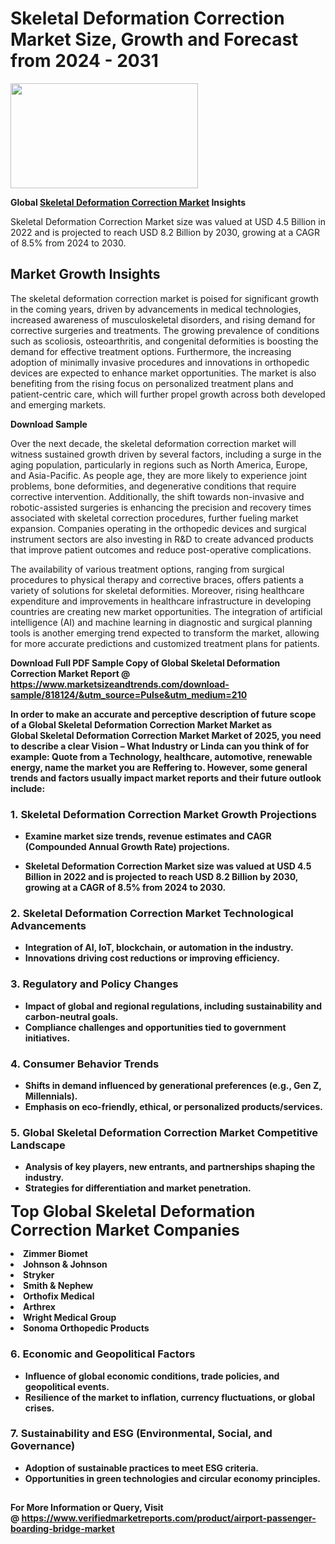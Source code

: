 <H1>Skeletal Deformation Correction Market Size, Growth and Forecast from 2024 - 2031</H1><img class="aligncenter size-medium wp-image-584254" src="https://thirdeyenews.in/wp-content/uploads/2024/09/Global-Market-Research-300x168.jpeg" alt="" width="300" height="168" /><p><strong>Global&nbsp;<a href="https://www.marketsizeandtrends.com/download-sample/818124/&amp;utm_source=Pulse&amp;utm_medium=210">Skeletal Deformation Correction Market</a> Insights</strong></p><p>Skeletal Deformation Correction Market size was valued at USD 4.5 Billion in 2022 and is projected to reach USD 8.2 Billion by 2030, growing at a CAGR of 8.5% from 2024 to 2030.</p><p><h2>Market Growth Insights</h2> <p>The skeletal deformation correction market is poised for significant growth in the coming years, driven by advancements in medical technologies, increased awareness of musculoskeletal disorders, and rising demand for corrective surgeries and treatments. The growing prevalence of conditions such as scoliosis, osteoarthritis, and congenital deformities is boosting the demand for effective treatment options. Furthermore, the increasing adoption of minimally invasive procedures and innovations in orthopedic devices are expected to enhance market opportunities. The market is also benefiting from the rising focus on personalized treatment plans and patient-centric care, which will further propel growth across both developed and emerging markets.</p> <p><strong>Download Sample</strong></p> <p>Over the next decade, the skeletal deformation correction market will witness sustained growth driven by several factors, including a surge in the aging population, particularly in regions such as North America, Europe, and Asia-Pacific. As people age, they are more likely to experience joint problems, bone deformities, and degenerative conditions that require corrective intervention. Additionally, the shift towards non-invasive and robotic-assisted surgeries is enhancing the precision and recovery times associated with skeletal correction procedures, further fueling market expansion. Companies operating in the orthopedic devices and surgical instrument sectors are also investing in R&D to create advanced products that improve patient outcomes and reduce post-operative complications.</p> <p>The availability of various treatment options, ranging from surgical procedures to physical therapy and corrective braces, offers patients a variety of solutions for skeletal deformities. Moreover, rising healthcare expenditure and improvements in healthcare infrastructure in developing countries are creating new market opportunities. The integration of artificial intelligence (AI) and machine learning in diagnostic and surgical planning tools is another emerging trend expected to transform the market, allowing for more accurate predictions and customized treatment plans for patients.</p> <p><strong></p><p><span class=""><strong>Download Full PDF Sample Copy of Global Skeletal Deformation Correction Market Report</strong> @ <a href="https://www.marketsizeandtrends.com/download-sample/818124/&amp;utm_source=Pulse&amp;utm_medium=210" target="_blank">https://www.marketsizeandtrends.com/download-sample/818124/&amp;utm_source=Pulse&amp;utm_medium=210</a></span></p><p>In order to make an accurate and perceptive description of future scope of a Global&nbsp;Skeletal Deformation Correction Market Market as Global&nbsp;Skeletal Deformation Correction Market Market of 2025, you need to describe a clear Vision &ndash; What Industry or Linda can you think of for example: Quote from a Technology, healthcare, automotive, renewable energy, name the market you are Reffering to. However, some general trends and factors usually impact market reports and their future outlook include:</p><h3>1.&nbsp;<strong>Skeletal Deformation Correction Market Growth Projections</strong></h3><ul><li>Examine market size trends, revenue estimates and CAGR (Compounded Annual Growth Rate) projections.</li><li><p>Skeletal Deformation Correction Market size was valued at USD 4.5 Billion in 2022 and is projected to reach USD 8.2 Billion by 2030, growing at a CAGR of 8.5% from 2024 to 2030.</p></li></ul><h3>2.&nbsp;<strong>Skeletal Deformation Correction Market Technological Advancements</strong></h3><ul><li>Integration of AI, IoT, blockchain, or automation in the industry.</li><li>Innovations driving cost reductions or improving efficiency.</li></ul><h3>3.&nbsp;<strong>Regulatory and Policy Changes</strong></h3><ul><li>Impact of global and regional regulations, including sustainability and carbon-neutral goals.</li><li>Compliance challenges and opportunities tied to government initiatives.</li></ul><h3>4.&nbsp;<strong>Consumer Behavior Trends</strong></h3><ul><li>Shifts in demand influenced by generational preferences (e.g., Gen Z, Millennials).</li><li>Emphasis on eco-friendly, ethical, or personalized products/services.</li></ul><h3>5.&nbsp;<strong>Global Skeletal Deformation Correction Market Competitive Landscape</strong></h3><ul><li>Analysis of key players, new entrants, and partnerships shaping the industry.</li><li>Strategies for differentiation and market penetration.</li></ul><p data-pm-slice="1 1 []"><span style="color: inherit; font-family: inherit; font-size: 25px;">Top Global Skeletal Deformation Correction Market Companies</span></p><div class="" data-test-id=""><p><li>Zimmer Biomet</li><li> Johnson & Johnson</li><li> Stryker</li><li> Smith & Nephew</li><li> Orthofix Medical</li><li> Arthrex</li><li> Wright Medical Group</li><li> Sonoma Orthopedic Products</li></p></div><h3>6.&nbsp;<strong>Economic and Geopolitical Factors</strong></h3><ul><li>Influence of global economic conditions, trade policies, and geopolitical events.</li><li>Resilience of the market to inflation, currency fluctuations, or global crises.</li></ul><h3>7.&nbsp;<strong>Sustainability and ESG (Environmental, Social, and Governance)</strong></h3><ul><li>Adoption of sustainable practices to meet ESG criteria.</li><li>Opportunities in green technologies and circular economy principles.</li></ul><h2><strong style="font-size: 14px;">For More Information or Query, Visit @&nbsp;</strong><a style="background-color: #ffffff; font-size: 14px;" href="https://www.marketsizeandtrends.com/report/skeletal-deformation-correction-market/" target="_blank">https://www.verifiedmarketreports.com/product/airport-passenger-boarding-bridge-market</a></h2>
